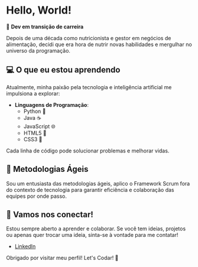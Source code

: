 # Hello, World!

🔄 **Dev em transição de carreira**

Depois de uma década como nutricionista e gestor em negócios de alimentação, decidi que era hora de nutrir novas habilidades e mergulhar no universo da programação.

## 💻 O que eu estou aprendendo

Atualmente, minha paixão pela tecnologia e inteligência artificial me impulsiona a explorar:

- **Linguagens de Programação**:
  - Python 🐍
  - Java ☕
  - JavaScript 🌐
  - HTML5 📄
  - CSS3 🎨

Cada linha de código pode solucionar problemas e melhorar vidas.

## 🚀 Metodologias Ágeis

Sou um entusiasta das metodologias ágeis, aplico o Framework Scrum fora do contexto de tecnologia para garantir eficiência e colaboração das equipes por onde passo.

## 🤝 Vamos nos conectar!

Estou sempre aberto a aprender e colaborar. Se você tem ideias, projetos ou apenas quer trocar uma ideia, sinta-se à vontade para me contatar!

- [LinkedIn](https://www.linkedin.com/in/vinicius-toledo-736442253/)

Obrigado por visitar meu perfil! Let's Codar! 🚀
